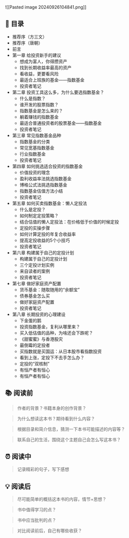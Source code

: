 ![[Pasted image 20240926104841.png]]
## 📑 目录
* 推荐序（方三文）  
* 推荐序（唐朝）  
* 前言  
* 第一章 给投资新手的建议
	* 想成为富人，你得攒资产
	* 找到长期收益率最高的资产
	* 看收益，更要看风险
	* 最适合上班族的基金——指数基金
	* 投资者笔记
* 第二章 投资工具这么多，为什么要选指数基金？
	* 什么是指数？
	* 谁开发的股票指数？
	* 指数基金是怎么来的？
	* 躺着赚钱的指数基金
	* 最适合普通投资者的股票基金——指数基金
	* 投资者笔记
* 第三章 常见指数基金品种
	* 指数基金的分类
	* 常见宽基指数基金
	* 行业指数基金
	* 投资者笔记
* 第四章 如何挑选适合投资的指数基金
	* 价值投资的理念
	* 盈利收益率法挑选指数基金
	* 博格公式法挑选指数基金
	* 指数基金估值方法小结
	* 投资者笔记
* 第五章 如何买卖指数基金：懒人定投法
	* 什么是定投？
	* 如何制定定投策略？
	* 结合估值的懒人定投法：在价格低于价值的时候定投
	* 定投的实操步骤
	* 如何计算定投的年复合收益率
	* 提高定投收益的5个小技巧
	* 投资者笔记
* 第六章 构建属于自己的定投计划
	* 构建属于自己的定投计划
	* 三个定投计划实例
	* 来自读者的案例
	* 投资者笔记
* 第七章 做好家庭资产配置
	* 货币基金：随取随用的“余额宝”
	* 债券基金怎么买
	* 做好家庭资产配置
	* 投资者笔记
* 第八章 长期投资的心理建设
	* 下金蛋的鹅
	* 投资指数基金，复利从哪里来？
	* 买入低估值的品种，为啥还会下跌呢？
	* 《甜蜜蜜》与香港股灾
	* 最倒霉的定投者
	* 买指数就是买国运：从日本股市看指数投资
	* 看到上涨，定投下不去手怎么办？
	* 定投的“双核制”
	* 有恒产者有恒心
	* 有恒产者有恒心
## 📚 阅读前
> 作者的背景？书籍本身的创作背景？

> 为什么想读这本书？期待看到什么内容？

> 根据目录和简介信息，猜测一下本书可能描述的内容等？

> 联系自己的生活，围绕这个主题自己会怎么写这本书？
## ⏰ 阅读中
> 记录精彩的句子，写下感想
##  💡 阅读后
> 尽可能简单的概括这本书的内容，情节+思想？

> 书中值得学习的点？

> 书中应当批判的点？

> 对比阅读前后，自己有哪些收获？ 
